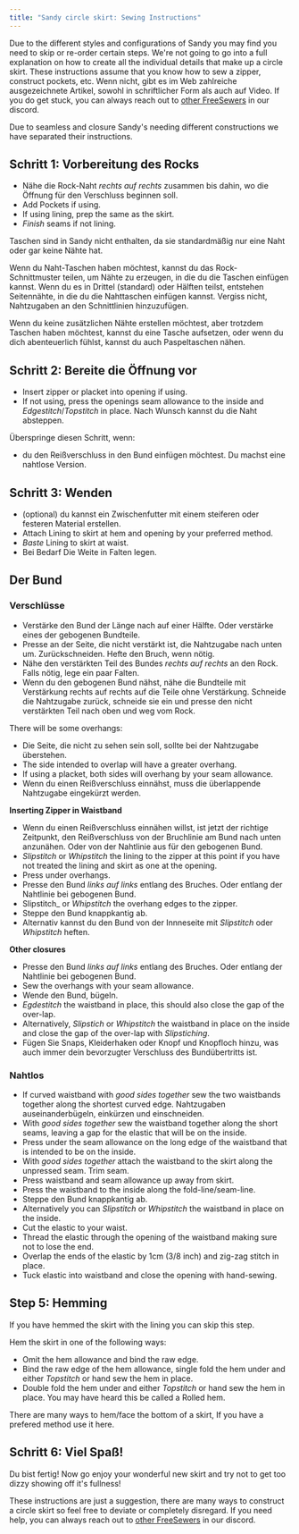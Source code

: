 ```yaml
---
title: "Sandy circle skirt: Sewing Instructions"
---
```


<Warning>

Due to the different styles and configurations of Sandy you may find you need to skip or re-order certain steps.
We're not going to go into a full explanation on how to create all the individual details that make up a circle skirt. These instructions assume that you know how to sew a zipper, construct pockets, etc. Wenn nicht, gibt es im Web zahlreiche ausgezeichnete Artikel, sowohl in schriftlicher Form als auch auf Video. If you do get stuck, you can always reach out to [other FreeSewers](https://discord.freesewing.org/) in our discord.

</Warning>

<Note>

Due to seamless and closure Sandy's needing different constructions we have separated their instructions.

</Note>

## Schritt 1: Vorbereitung des Rocks

- Nähe die Rock-Naht  _rechts auf rechts_ zusammen bis dahin, wo die Öffnung für den Verschluss beginnen soll.
- Add Pockets if using.
- If using lining, prep the same as the skirt.
- _Finish_ seams if not lining.

<Note>

Taschen sind in Sandy nicht enthalten, da sie standardmäßig nur eine Naht oder gar keine Nähte hat.

Wenn du Naht-Taschen haben möchtest, kannst du das Rock- Schnittmuster teilen, um Nähte zu erzeugen, in die du die Taschen einfügen kannst. Wenn du es in Drittel (standard) oder Hälften teilst, entstehen Seitennähte, in die du die Nahttaschen einfügen kannst. Vergiss nicht, Nahtzugaben an den Schnittlinien hinzuzufügen.

Wenn du keine zusätzlichen Nähte erstellen möchtest, aber trotzdem Taschen haben möchtest, kannst du eine Tasche aufsetzen, oder wenn du dich abenteuerlich fühlst, kannst du auch Paspeltaschen nähen.

</Note>

## Schritt 2: Bereite die Öffnung vor

- Insert zipper or placket into opening if using.
- If not using, press the openings seam allowance to the inside and _Edgestitch_/_Topstitch_ in place. Nach Wunsch kannst du die Naht absteppen.

<Note>

Überspringe diesen Schritt, wenn:
- du den Reißverschluss in den Bund einfügen möchtest.
Du machst eine nahtlose Version.

</Note>

## Schritt 3: Wenden

- (optional) du kannst ein Zwischenfutter mit einem steiferen oder festeren Material erstellen.
- Attach Lining to skirt at hem and opening by your preferred method.
- _Baste_ Lining to skirt at waist.
- Bei Bedarf Die Weite in Falten legen.

## Der Bund

### Verschlüsse

- Verstärke den Bund der Länge nach auf einer Hälfte. Oder verstärke eines der gebogenen Bundteile.
- Presse an der Seite, die nicht verstärkt ist, die Nahtzugabe nach unten um. Zurückschneiden. Hefte den Bruch, wenn nötig.
- Nähe den verstärkten Teil des Bundes _rechts auf rechts_ an den Rock. Falls nötig, lege ein paar Falten.
- Wenn du den gebogenen Bund nähst, nähe die Bundteile mit Verstärkung rechts auf rechts auf die Teile ohne Verstärkung. Schneide die Nahtzugabe zurück, schneide sie ein und presse den nicht verstärkten Teil nach oben und weg vom Rock.

There will be some overhangs:

- Die Seite, die nicht zu sehen sein soll, sollte bei der Nahtzugabe überstehen.
- The side intended to overlap will have a greater overhang.
- If using a placket, both sides will overhang by your seam allowance.
- Wenn du einen Reißverschluss einnähst, muss die überlappende Nahtzugabe eingekürzt werden.

__Inserting Zipper in Waistband__
- Wenn du einen Reißverschluss einnähen willst, ist jetzt der richtige Zeitpunkt, den Reißverschluss von der Bruchlinie am Bund nach unten anzunähen. Oder von der Nahtlinie aus für den gebogenen Bund.
- _Slipstitch_ or _Whipstitch_ the lining to the zipper at this point if you have not treated the lining and skirt as one at the opening.
- Press under overhangs.
- Presse den Bund _links auf links_ entlang des Bruches. Oder entlang der Nahtlinie bei gebogenen Bund.
- Slipstitch_ or _Whipstitch_ the overhang edges to the zipper.
- Steppe den Bund knappkantig ab.
- Alternativ kannst du den Bund von der Innneseite mit _Slipstitch_ oder _Whipstitch_ heften.

__Other closures__
- Presse den Bund _links auf links_ entlang des Bruches. Oder entlang der Nahtlinie bei gebogenen Bund.
- Sew the overhangs with your seam allowance.
- Wende den Bund, bügeln.
- _Egdestitch_ the waistband in place, this should also close the gap of the over-lap.
- Alternatively, _Slipstich_ or _Whipstitch_ the waistband in place on the inside and close the gap of the over-lap with _Slipstiching_.
- Fügen Sie Snaps, Kleiderhaken oder Knopf und Knopfloch hinzu, was auch immer dein bevorzugter Verschluss des Bundübertritts ist.

### Nahtlos

- If curved waistband with _good sides together_ sew the two waistbands together along the shortest curved edge. Nahtzugaben auseinanderbügeln, einkürzen und einschneiden.
- With _good sides together_ sew the waistband together along the short seams, leaving a gap for the elastic that will be on the inside.
- Press under the seam allowance on the long edge of the waistband that is intended to be on the inside.
- With _good sides together_ attach the waistband to the skirt along the unpressed seam. Trim seam.
- Press waistband and seam allowance up away from skirt.
- Press the waistband to the inside along the fold-line/seam-line.
- Steppe den Bund knappkantig ab.
- Alternatively you can _Slipstitch_ or _Whipstitch_ the waistband in place on the inside.
- Cut the elastic to your waist.
- Thread the elastic through the opening of the waistband making sure not to lose the end.
- Overlap the ends of the elastic by 1cm (3/8 inch) and zig-zag stitch in place.
- Tuck elastic into waistband and close the opening with hand-sewing.

## Step 5: Hemming

If you have hemmed the skirt with the lining you can skip this step.

Hem the skirt in one of the following ways:
- Omit the hem allowance and bind the raw edge.
- Bind the raw edge of the hem allowance, single fold the hem under and either _Topstitch_ or hand sew the hem in place.
- Double fold the hem under and either _Topstitch_ or hand sew the hem in place. You may have heard this be called a Rolled hem.

<Note>

There are many ways to hem/face the bottom of a skirt, If you have a prefered method use it here.

</Note>

## Schritt 6: Viel Spaß!

Du bist fertig! Now go enjoy your wonderful new skirt and try not to get too dizzy showing off it's fullness!

<Note>

These instructions are just a suggestion, there are many ways to construct a circle skirt so feel free to deviate or completely disregard. If you need help, you can always reach out to [other FreeSewers](https://discord.freesewing.org/) in our discord.

</Note>

